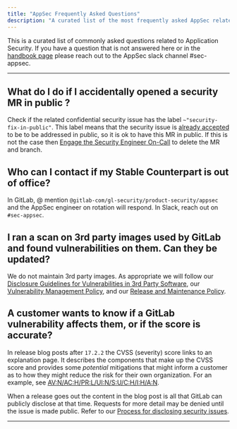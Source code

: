 ```yaml
---
title: "AppSec Frequently Asked Questions"
description: "A curated list of the most frequently asked AppSec related questions"
---
```


This is a curated list of commonly asked questions related to Application Security. If you have a question that is not answered here or in the [handbook page](/handbook/security/product-security/application-security/) please reach out to the AppSec slack channel #sec-appsec.

---

## What do I do if I accidentally opened a security MR in public ?

Check if the related confidential security issue has the label `~"security-fix-in-public"`. This label means that the security issue is [already accepted](/handbook/security/product-security/application-security/vulnerability-management/#fixing-in-public) to be to be addressed in public, so it is ok to have this MR in public. If this is not the case then [Engage the Security Engineer On-Call](/handbook/security/security-operations/sirt/engaging-security-on-call/#engage-the-security-engineer-on-call) to delete the MR and branch.

## Who can I contact if my Stable Counterpart is out of office?

In GitLab, @ mention `@gitlab-com/gl-security/product-security/appsec` and the AppSec engineer on rotation will respond. In Slack, reach out on `#sec-appsec`.

## I ran a scan on 3rd party images used by GitLab and found vulnerabilities on them. Can they be updated?

We do not maintain 3rd party images. As appropriate we will follow our [Disclosure Guidelines for Vulnerabilities in 3rd Party Software](https://about.gitlab.com/security/disclosure/#disclosure-guidelines-for-vulnerabilities-in-3rd-party-software), our [Vulnerability Management Policy](../vulnerability-management/), and our [Release and Maintenance Policy](https://docs.gitlab.com/ee/policy/maintenance.html).

## A customer wants to know if a GitLab vulnerability affects them, or if the score is accurate?

In release blog posts after `17.2.2` the CVSS (severity) score links to an explanation page.
It describes the components that make up the CVSS score and provides some _potential_ mitigations that might inform a customer as to how they might reduce the risk for their own organization.
For an example, see [AV:N/AC:H/PR:L/UI:N/S:U/C:H/I:H/A:N](https://gitlab-com.gitlab.io/gl-security/product-security/appsec/cvss-calculator/explain#explain=CVSS:3.1/AV:N/AC:H/PR:L/UI:N/S:U/C:H/I:H/A:N).

When a release goes out the content in the blog post is all that GitLab can publicly disclose at that time.
Requests for more detail may be denied until the issue is made public.
Refer to our [Process for disclosing security issues](/handbook/security/engaging-with-security/#process-for-disclosing-security-issues).

---
